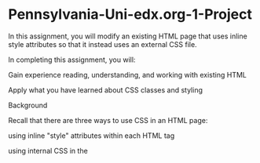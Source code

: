 # Pennsylvania-Uni-edx.org-1-Project
In this assignment, you will modify an existing HTML page that uses inline style attributes so that it instead uses an external CSS file.

In completing this assignment, you will:

Gain experience reading, understanding, and working with existing HTML

Apply what you have learned about CSS classes and styling

Background

Recall that there are three ways to use CSS in an HTML page:

using inline "style" attributes within each HTML tag

using internal CSS in the <style> element of the HTML page’s header

using external CSS in a separate .css file that is referred to in the HTML page using the <link> tag


In this assignment, you will be given the HTML for a page that uses option #1 to display a calendar for a particular month, which includes some events that are color-coded, as well as other styling.

Your goal here is to modify the page so that it doesn’t use any inline attributes at all, but instead uses option #3 to include all CSS in a separate, external file.

Getting Started

Start by downloading the original HTML page by right-clicking this link and then saving the file "calendar.html" to your computer.

When you open it in your web browser, you should see a calendar for the month of August 2017, which includes:

a photo of a dog at the top

a grid for showing the weeks of the month in Sunday-Saturday format

color-coded boxes within the days for different types of events

Calendar

If you look at the HTML source, you will see that all of the content is within a table (using the <table> tag), which is then organized into rows (using <tr>), and then columns (using  <th>  and  <td>)  within each row.

In this table, we’re also using the <thead> and <tbody> elements, which are child elements of the <table>. These were not discussed in the lesson, but they are used for simply providing further organization to the table content.

Last, note that most of the HTML elements have a “class” attribute that will help group elements together for styling, and that most also have a “style” attribute that specify the element’s appearance using inline CSS.

Activity

As discussed in the lessons, one of the drawbacks of using inline CSS is that it can lead to large amounts of repetitive code, which can be difficult to maintain and change. As you see in this example, there are many places in which the styling has been copied & pasted to create different elements, and if something were to change, it would be manually intensive.

In this assignment, you are asked to modify, or “refactor,” the existing HTML code so that it uses an external CSS file instead of inline CSS.

Start by creating a file called calendar.css (you must name it this for grading purposes!) and use the <link> tag in the header of calendar.html to link it to that page.

Then create CSS rules in calendar.css based on the “style” attributes of the HTML elements in calendar.html. Group the rules together based on elements’ “class” attributes and/or HTML element types, keeping the exact same styling rules.

When you are finished putting the CSS rules in calendar.css, delete the “style” attributes for all HTML elements in calendar.html. If you did this correctly, the rendered HTML page should still look exactly the same!

As an example, consider the following HTML element:

<div style=”font-family:Helvetica;”>

In the calendar.css file, you would write the following CSS. Note the style rule remains the same:

div {

font-family: Helvetica;

}

Now it is no longer necessary to have the inline style attribute, so you can remove it from the HTML tag:

<div>

Note that you should not be changing the appearance of the rendered HTML page at all; rather, you are simply moving everything from the HTML elements’ “style” attributes over to calendar.css.

One more important note:

Please do not change the “class” attributes of any of the HTML elements, as these will be used by our tests during grading.

Likewise, please put all CSS into a single file called “calendar.css” (all lowercase) and be sure that it is in the same directory as calendar.html.

Helpful Hints

Review the lesson for the syntax of linking the CSS file from the HTML page, and for writing the CSS rules.

Keep in mind that you can write rules not only for classes of HTML elements but also for the type of element. So you can have a rule for a class called “myTestClass” like this:

.myTestClass {

 font-size:75%;

and you can also have a rule for all <li> tags like this:

li {

 font-size:75%;

}

Note that it is possible for an HTML element to belong to multiple classes. For instance, if an element were defined like this:

<div class="employee student">

then that element would be in both the "employee" and the "student" classes. In this assignment, start by addressing the elements that are only in one class, and then look for similarities between elements in multiple classes so that you can assign the right styling to the right classes.

Last, rather than trying to make all of the changes to calendar.html at once and hoping that it works correctly, make a small change first and then make sure that the rendered page still looks the same, then make another change and check the page, and so on. That way, if you make a mistake, you’ll know what was most recently changed, rather than having to look through the whole file to see what broke.
